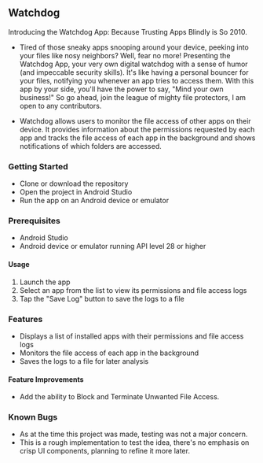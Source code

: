 ## Watchdog

Introducing the Watchdog App: Because Trusting Apps Blindly is So 2010.

- Tired of those sneaky apps snooping around your device, peeking into your files like nosy neighbors? Well, fear no more! Presenting the Watchdog App, your very own digital watchdog with a sense of humor (and impeccable security skills). It's like having a personal bouncer for your files, notifying you whenever an app tries to access them. With this app by your side, you'll have the power to say, "Mind your own business!" So go ahead, join the league of mighty file protectors, I am open to any contributors.

- Watchdog allows users to monitor the file access of other apps on their device. It provides information about the permissions requested by each app and tracks the file access of each app in the background and shows notifications of which folders are accessed.

### Getting Started
- Clone or download the repository
- Open the project in Android Studio
- Run the app on an Android device or emulator

### Prerequisites
- Android Studio
- Android device or emulator running API level 28 or higher

#### Usage
1. Launch the app
2. Select an app from the list to view its permissions and file access logs
3. Tap the "Save Log" button to save the logs to a file

### Features
- Displays a list of installed apps with their permissions and file access logs
- Monitors the file access of each app in the background 
- Saves the logs to a file for later analysis 
#### Feature Improvements
- Add the ability to Block and Terminate Unwanted File Access.

### Known Bugs
- As at the time this project was made, testing was not a major concern.
- This is a rough implementation to test the idea, there's no emphasis on crisp UI components, planning to refine it more later.


